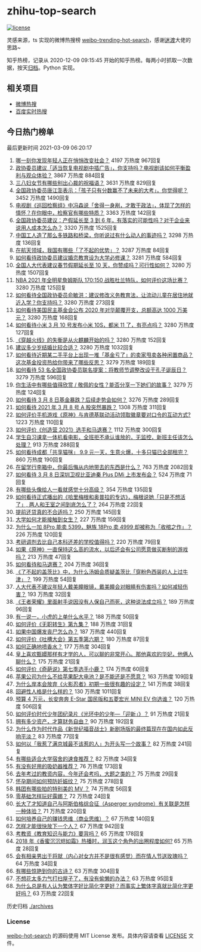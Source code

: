 # zhihu-top-search

[![license](https://img.shields.io/github/license/Arrackisarookie/zhihu-top-search)](https://github.com/Arrackisarookie/zhihu-top-search/blob/master/LICENSE)

灵感来源，ts 实现的微博热搜榜 [weibo-trending-hot-search](https://github.com/justjavac/weibo-trending-hot-search)，感谢[迷渡](https://github.com/justjavac)大佬的思路~

知乎热榜，记录从 2020-12-09 09:15:45 开始的知乎热榜。每两小时抓取一次数据，按天[归档](./archives)。Python 实现。

## 相关项目
+ [微博热搜](https://github.com/Arrackisarookie/weibo-hot-search)
+ [百度实时热搜](https://github.com/Arrackisarookie/baidu-hot-search)

## 今日热门榜单

<!-- Rank Begin -->

最后更新时间 2021-03-09 06:20:17

1. [哪一刻你发现年轻人正在悄悄改变社会？](https://www.zhihu.com/question/447184915) 4197 万热度 967回复
1. [政协委员建议「适当恢复电视剧中插广告」，你支持吗？电视剧该如何平衡盈利与观众体验？](https://www.zhihu.com/question/448189130) 3867 万热度 884回复
1. [三八妇女节有哪些别出心裁的祝福语？](https://www.zhihu.com/question/267882935) 3631 万热度 829回复
1. [全国政协委员唐江澎表示：「孩子只有分数赢不了未来的大考」，你觉得呢？](https://www.zhihu.com/question/448045582) 3452 万热度 1490回复
1. [电视剧《巡回检察组》中冯森说「舍得一身剐，才敢干政法」，体现了怎样的情怀？在你眼中，检察官有哪些特质？](https://www.zhihu.com/question/447573255) 3363 万热度 142回复
1. [全国政协委员建议：产假延长至 3 到 6 年，有落实的可能性吗？对于企业来说用人成本怎么办？](https://www.zhihu.com/question/448196874) 3320 万热度 1525回复
1. [中国工人造了那么多铁路和桥梁，你听说过有什么动人的事迹吗？](https://www.zhihu.com/question/447243983) 3298 万热度 136回复
1. [在航天领域，我国有哪些「了不起的优势」？](https://www.zhihu.com/question/447545640) 3287 万热度 84回复
1. [如何看待政协委员建议婚恋教育设为大学必修课？](https://www.zhihu.com/question/448183082) 3281 万热度 584回复
1. [全国人大代表建议春节假期延长至 10 天，你赞成吗？可行性如何？](https://www.zhihu.com/question/447939211) 3280 万热度 1507回复
1. [NBA 2021 年全明星詹姆斯队 170:150 战胜杜兰特队，如何评价这场比赛？](https://www.zhihu.com/question/448190659) 3280 万热度 125回复
1. [如何看待全国政协委员俞敏洪：建议修改义务教育法，让流动儿童在居住地就近入学？你支持吗？](https://www.zhihu.com/question/447701877) 3280 万热度 273回复
1. [如何看待美国民主基金会公布 2020 年对华颠覆开支，总额高达 1000 万美元？](https://www.zhihu.com/question/448177803) 3280 万热度 168回复
1. [如何看待小米 3 月 10 号发布小米 10S，都米 11 了，有亮点吗？](https://www.zhihu.com/question/448195625) 3280 万热度 127回复
1. [《穿越火线》的失衡是从火麒麟开始的吗？](https://www.zhihu.com/question/313056473) 3280 万热度 152回复
1. [建议多少岁结婚比较合适？](https://www.zhihu.com/question/441499184) 3280 万热度 1032回复
1. [如何看待近期某二手平台上出现一堆「基金亏了」的卖家甩卖各种闲置商品？这次基金投资热给你带来了哪些反思？](https://www.zhihu.com/question/447944410) 3279 万热度 189回复
1. [如何看待 53 名全国政协委员联名提案：将教师节调整改设于孔子诞辰日？](https://www.zhihu.com/question/448191869) 3279 万热度 596回复
1. [你生活中有哪些值得欣赏 / 敬佩的女性？能否分享一下她们的故事？](https://www.zhihu.com/question/447555404) 3279 万热度 124回复
1. [如何看待 3 月 8 日基金暴跌？后续走势会如何？](https://www.zhihu.com/question/448200861) 3276 万热度 289回复
1. [如何看待 2021 年 3 月 8 号 A 股突然暴跌？](https://www.zhihu.com/question/448223833) 1308 万热度 311回复
1. [如何评价手机游戏《原神》与肯德基联动活动领取徽章要对口令的互动方式?](https://www.zhihu.com/question/448015206) 1223 万热度 110回复
1. [如何评价《创造营 2021》选手和马退赛？](https://www.zhihu.com/question/448273314) 1112 万热度 300回复
1. [学生自习课拿一体机看电影，全班拒不承认谁放的，无监控，新班主任该怎么处理？](https://www.zhihu.com/question/447873108) 913 万热度 288回复
1. [如何看待成都「共享猫咪」 9.9 元一天，生意火爆，十多只猫已全部租完？](https://www.zhihu.com/question/448203625) 860 万热度 190回复
1. [在留学行李箱中，你最后悔从内地带去的东西是什么？](https://www.zhihu.com/question/264876866) 763 万热度 2082回复
1. [如何看待 3 月 8 日深圳卫视比亚迪秦 Plus DMi 上市发布会？](https://www.zhihu.com/question/448178800) 524 万热度 71回复
1. [有哪些头像给人一看就感觉十分高级？](https://www.zhihu.com/question/441459020) 354 万热度 135回复
1. [如何看待正式播出的《哈里梅根和奥普拉的专访》，梅根说她「只是不想活了」, 两人和王室之间到底怎么了？](https://www.zhihu.com/question/448244987) 264 万热度 22回复
1. [提前还贷真的不合适吗？](https://www.zhihu.com/question/424662097) 250 万热度 145回复
1. [大学如何才能接触到女生？](https://www.zhihu.com/question/447956192) 227 万热度 159回复
1. [为什么一加 8Pro 能卖 5399，魅族 18Pro 卖 4999 却被称为「收棺之作」？](https://www.zhihu.com/question/447505603) 226 万热度 120回复
1. [考研调剂去比自己本科还差的学校值得吗？](https://www.zhihu.com/question/447650591) 220 万热度 79回复
1. [如果《原神》一直保持这么高的流水，以后还会有公司愿意做买断制的游戏吗？](https://www.zhihu.com/question/448124893) 213 万热度 47回复
1. [如何看待和马退赛？](https://www.zhihu.com/question/448277575) 204 万热度 36回复
1. [《了不起的盖茨比》中，为什么汤姆会质疑盖茨比「穿粉色西装的人上过牛津」？](https://www.zhihu.com/question/21506435) 199 万热度 54回复
1. [人大代表不建议年轻人戴美瞳眼镜，戴美瞳会对眼睛有伤害吗？如何减轻伤害？](https://www.zhihu.com/question/448222744) 193 万热度 32回复
1. [《王者荣耀》里面射手说因没有人保自己而死，这种说法成立吗？](https://www.zhihu.com/question/342808380) 189 万热度 96回复
1. [有一说一，小虎的上单什么水平？](https://www.zhihu.com/question/439774035) 188 万热度 50回复
1. [如何评价《无职转生》第九集？](https://www.zhihu.com/question/448170387) 188 万热度 31回复
1. [如果中国爆发丧尸怎么办？](https://www.zhihu.com/question/313030180) 187 万热度 440回复
1. [如何评价《吐槽大会》第五季第六期？](https://www.zhihu.com/question/448070142) 180 万热度 87回复
1. [如何正确地喷香水？](https://www.zhihu.com/question/50185449) 177 万热度 304回复
1. [皇上喜欢甄嬛那样有才学的人，可以聊的非常开心。那他喜欢的华妃，他俩人聊什么？](https://www.zhihu.com/question/448065317) 175 万热度 21回复
1. [如何评价《奇葩说》第七季选手小鹿？](https://www.zhihu.com/question/447882492) 174 万热度 60回复
1. [苹果公司为什么不给苹果配大电池？是不能还是不愿意？](https://www.zhihu.com/question/430011495) 163 万热度 109回复
1. [为什么岸本会放弃《火影忍者》初期一些很有趣的设定？](https://www.zhihu.com/question/447630985) 141 万热度 38回复
1. [回避性人格是什么样的？](https://www.zhihu.com/question/412154471) 130 万热度 1011回复
1. [预算 4 万元，长安奔奔 E-Star 国民版和五菱宏光 MINI EV 你选谁？](https://www.zhihu.com/question/447150122) 120 万热度 506回复
1. [如何评价时代少年团纪录片《光环中的少年—「迎新」》？](https://www.zhihu.com/question/448031785) 91 万热度 21回复
1. [拥有多少资产，才算财务自由？](https://www.zhihu.com/question/443106237) 90 万热度 192回复
1. [为什么作为时代作品《新世纪福音战士》新剧场版的最终篇现在在国内如此反响平淡？](https://www.zhihu.com/question/448115446) 83 万热度 77回复
1. [如何以「我惹了满京城最不该惹的人」为开头写一个故事？](https://www.zhihu.com/question/436381988) 82 万热度 241回复
1. [有哪些适合大学宿舍的速食推荐？](https://www.zhihu.com/question/411067478) 82 万热度 34回复
1. [有没有好用的吸奶器推荐？](https://www.zhihu.com/question/348359318) 76 万热度 173回复
1. [去年考过的教资内容，今年还会考吗，大题之类的？](https://www.zhihu.com/question/447587842) 75 万热度 29回复
1. [怀孕期间如何预防妊娠纹？](https://www.zhihu.com/question/37106837) 75 万热度 278回复
1. [韩团有哪些拍的特别美的 MV ？](https://www.zhihu.com/question/447918812) 74 万热度 56回复
1. [零基础怎样玩好露娜？](https://www.zhihu.com/question/390341622) 72 万热度 24回复
1. [长大了才知道自己与阿斯伯格综合征（Asperger syndrome）有关联是怎样一种体验？](https://www.zhihu.com/question/54900544) 71 万热度 220回复
1. [如何培养自己的赚钱思维（商业思维）？](https://www.zhihu.com/question/26157225) 67 万热度 140回复
1. [怎样才能很快放下一个人？](https://www.zhihu.com/question/371533509) 67 万热度 942回复
1. [考教资《教育知识与能力》要背吗？](https://www.zhihu.com/question/333787737) 65 万热度 178回复
1. [2018 年《香蜜沉沉烬如霜》热播时，润玉这个角色的出圈程度如何?](https://www.zhihu.com/question/447618459) 65 万热度 28回复
1. [会有相亲男出于将就（内心对女方并不是很有感觉）而在情人节送玫瑰吗？](https://www.zhihu.com/question/445551688) 64 万热度 34回复
1. [有哪些惊艳到你的古诗？](https://www.zhihu.com/question/66639397) 63 万热度 304回复
1. [不想花太多力气打扫屋子了，有没有偷懒的办法？](https://www.zhihu.com/question/447581753) 63 万热度 95回复
1. [为什么总是有人认为繁体字好比简化字更好？而事实上繁体字真就比简化字更好吗？](https://www.zhihu.com/question/447999737) 63 万热度 22回复
<!-- Rank End -->

历史归档 [./archives](./archives)

### License

[weibo-hot-search](https://github.com/Arrackisarookie/zhihu-top-search) 的源码使用 MIT License 发布。具体内容请查看 [LICENSE](./LICENSE) 文件。
